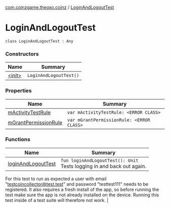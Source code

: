 [com.coinzgame.theoxo.coinz](../index.md) / [LoginAndLogoutTest](.)

# LoginAndLogoutTest

`class LoginAndLogoutTest : Any`

### Constructors

| Name | Summary |
|---|---|
| [&lt;init&gt;](-init-.md) | `LoginAndLogoutTest()` |

### Properties

| Name | Summary |
|---|---|
| [mActivityTestRule](m-activity-test-rule.md) | `var mActivityTestRule: <ERROR CLASS>` |
| [mGrantPermissionRule](m-grant-permission-rule.md) | `var mGrantPermissionRule: <ERROR CLASS>` |

### Functions

| Name | Summary |
|---|---|
| [loginAndLogoutTest](login-and-logout-test.md) | `fun loginAndLogoutTest(): Unit`<br>Tests logging in and back out again.
For this test to run as expected a user with email "testcoincollector@test.test" and
password "testtest111" needs to be registered.
It also requires a fresh install of the app, so before running the test make sure
the app is not already installed on the device. Running this test inside of a test suite
will therefore not work. |

